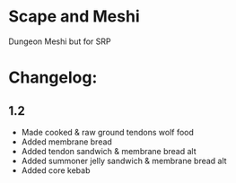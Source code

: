 # Scape and Meshi
Dungeon Meshi but for SRP

# Changelog:
## 1.2
- Made cooked & raw ground tendons wolf food
- Added membrane bread
- Added tendon sandwich & membrane bread alt
- Added summoner jelly sandwich & membrane bread alt
- Added core kebab
